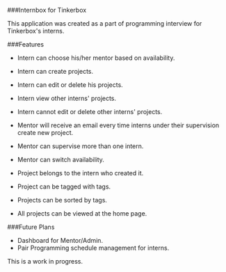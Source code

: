 ###Internbox for Tinkerbox

This application was created as a part of programming interview for Tinkerbox's interns.

###Features
- Intern can choose his/her mentor based on availability.
- Intern can create projects.
- Intern can edit or delete his projects.
- Intern view other interns' projects.
- Intern cannot edit or delete other interns' projects.

- Mentor will receive an email every time interns under their supervision create new project.
- Mentor can supervise more than one intern.
- Mentor can switch availability.

- Project belongs to the intern who created it.
- Project can be tagged with tags.
- Projects can be sorted by tags.
- All projects can be viewed at the home page.

###Future Plans
- Dashboard for Mentor/Admin.
- Pair Programming schedule management for interns.

This is a work in progress.
